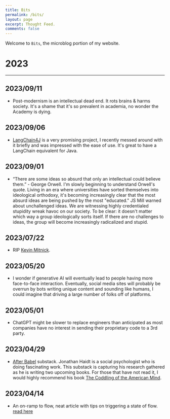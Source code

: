 ```yaml
---
title: Bits
permalink: /bits/
layout: page
excerpt: Thought Feed.
comments: false
---
```


Welcome to `Bits`, the microblog portion of my website.

# 2023
---

## 2023/09/11
- Post-modernism is an intellectual dead end. It rots brains & harms society. It's a shame that it's so prevalent in academia, no wonder the Academy is dying.

## 2023/09/06

- [LangChain4J](https://github.com/langchain4j/langchain4j) is a very promising project, I recently messed around with it briefly and was impressed with the ease of use. It's great to have a LangChain equivalent for Java.

## 2023/09/01

- “There are some ideas so absurd that only an intellectual could believe them.” - George Orwell. I'm slowly beginning to understand Orwell's quote. Living in an era where universities have sorted themselves into ideological orthodoxy, it's becoming increasingly clear that the most absurd ideas are being pushed by the most "educated." JS Mill warned about unchallenged ideas. We are witnessing highly credentialed stupidity wreak havoc on our society. To be clear: it doesn't matter which way a group ideologically sorts itself. If there are no challenges to ideas, the group will become increasingly radicalized and stupid.

## 2023/07/22

- RIP [Kevin Mitnick](https://www.dignitymemorial.com/obituaries/las-vegas-nv/kevin-mitnick-11371668). 

## 2023/05/20

- I wonder if generative AI will eventually lead to people having more face-to-face interaction. Eventually, social media sites will probably be overrun by bots writing unique content and sounding like humans, I could imagine that driving a large number of folks off of platforms.

## 2023/05/01

- ChatGPT might be slower to replace engineers than anticipated as most companies have no interest in sending their proprietary code to a 3rd party. 

## 2023/04/29

- [After Babel](https://jonathanhaidt.substack.com/) substack. Jonathan Haidt is a social psychologist who is doing fascinating work. This substack is capturing his research gathered as he is writing two upcoming books. For those that have not read it, I would highly recommend his book [The Coddling of the American Mind](https://www.amazon.com/Coddling-American-Mind-Intentions-Generation/dp/0735224897).

## 2023/04/14

- An on-ramp to flow, neat article with tips on triggering a state of flow. [read here](https://census.dev/blog/an-on-ramp-to-flow)